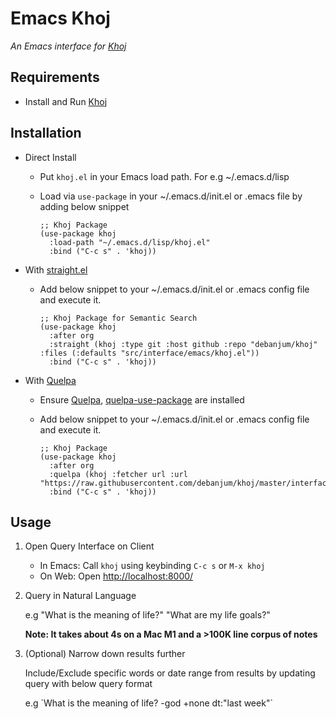 # Emacs Khoj

*An Emacs interface for [Khoj](https://github.com/debanjum/khoj)*

## Requirements

-   Install and Run [Khoj](https://github.com/debanjum/khoj)

## Installation

-   Direct Install
    -   Put `khoj.el` in your Emacs load path. For e.g \~/.emacs.d/lisp

    -   Load via `use-package` in your \~/.emacs.d/init.el or .emacs
        file by adding below snippet

        ``` elisp
        ;; Khoj Package
        (use-package khoj
          :load-path "~/.emacs.d/lisp/khoj.el"
          :bind ("C-c s" . 'khoj))
        ```
-   With [straight.el](https://github.com/raxod502/straight.el)
    -   Add below snippet to your \~/.emacs.d/init.el or .emacs config
        file and execute it.

        ``` elisp
        ;; Khoj Package for Semantic Search
        (use-package khoj
          :after org
          :straight (khoj :type git :host github :repo "debanjum/khoj" :files (:defaults "src/interface/emacs/khoj.el"))
          :bind ("C-c s" . 'khoj))
        ```
-   With [Quelpa](https://github.com/quelpa/quelpa#installation)
    -   Ensure [Quelpa](https://github.com/quelpa/quelpa#installation),
        [quelpa-use-package](https://github.com/quelpa/quelpa-use-package#installation)
        are installed

    -   Add below snippet to your \~/.emacs.d/init.el or .emacs config
        file and execute it.

        ``` elisp
        ;; Khoj Package
        (use-package khoj
          :after org
          :quelpa (khoj :fetcher url :url "https://raw.githubusercontent.com/debanjum/khoj/master/interface/emacs/khoj.el")
          :bind ("C-c s" . 'khoj))
        ```

## Usage

1.  Open Query Interface on Client

    -   In Emacs: Call `khoj` using keybinding `C-c s` or `M-x khoj`
    -   On Web: Open <http://localhost:8000/>

2.  Query in Natural Language

    e.g \"What is the meaning of life?\" \"What are my life goals?\"

    **Note: It takes about 4s on a Mac M1 and a \>100K line corpus of
    notes**

3.  (Optional) Narrow down results further

    Include/Exclude specific words or date range from results by
    updating query with below query format

    e.g \`What is the meaning of life? -god +none dt:\"last week\"\`
